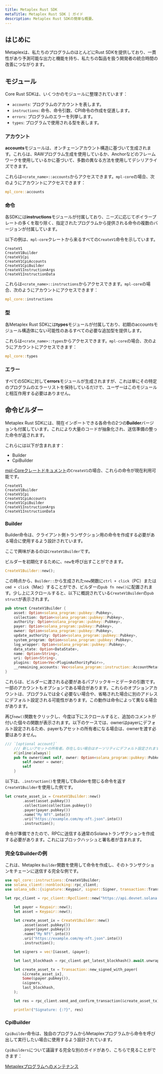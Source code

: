 ```yaml
---
title: Metaplex Rust SDK
metaTitle: Metaplex Rust SDK | ガイド
description: Metaplex Rust SDKの簡単な概要。
---
```


## はじめに

Metaplexは、私たちのプログラムのほとんどにRust SDKを提供しており、一貫性があり予測可能な出力と機能を持ち、私たちの製品を扱う開発者の統合時間の改善につながります。

## モジュール

Core Rust SDKは、いくつかのモジュールに整理されています：

- `accounts`: プログラムのアカウントを表します。
- `instructions`: 命令、命令引数、CPI命令の作成を促進します。
- `errors`: プログラムのエラーを列挙します。
- `types`: プログラムで使用される型を表します。

### アカウント

**accounts**モジュールは、オンチェーンアカウント構造に基づいて生成されます。これらは、RAWプログラム生成を使用しているか、Anchorなどのフレームワークを使用しているかに基づいて、多数の異なる方法を使用してデシリアライズできます。

これらは`<crate_name>::accounts`からアクセスできます。`mpl-core`の場合、次のようにアカウントにアクセスできます：

```rust
mpl_core::accounts
```

### 命令

各SDKには**instructions**モジュールが付属しており、ニーズに応じてボイラープレートの多くを取り除く、指定されたプログラムから提供される命令の複数のバージョンが付属しています。

以下の例は、`mpl-core`クレートから来るすべての`CreateV1`命令を示しています。

```
CreateV1
CreateV1Builder
CreateV1Cpi
CreateV1CpiAccounts
CreateV1CpiBuilder
CreateV1InstructionArgs
CreateV1InstructionData
```

これらは`<crate_name>::instructions`からアクセスできます。`mpl-core`の場合、次のようにアカウントにアクセスできます：

```rust
mpl_core::instructions
```

### 型

各Metaplex Rust SDKには**types**モジュールが付属しており、初期のaccountsモジュール構造体にない可能性のあるすべての必要な追加型を提供します。

これらは`<crate_name>::types`からアクセスできます。`mpl-core`の場合、次のようにアカウントにアクセスできます：

```rust
mpl_core::types
```

### エラー

すべてのSDKに対して**errors**モジュールが生成されますが、これは単にその特定のプログラムのエラーリストを保持しているだけで、ユーザーはこのモジュールと相互作用する必要はありません。

## 命令ビルダー

Metaplex Rust SDKには、現在インポートできる各命令の2つの**Builder**バージョンも付属しています。これにより大量のコードが抽象化され、送信準備の整った命令が返されます。

これらには以下が含まれます：

- Builder
- CpiBuilder

[mpl-Coreクレートドキュメント](https://docs.rs/mpl-core/0.7.0/mpl_core/instructions/index.html)の`CreateV1`の場合、これらの命令が現在利用可能です。

```
CreateV1
CreateV1Builder
CreateV1Cpi
CreateV1CpiAccounts
CreateV1CpiBuilder
CreateV1InstructionArgs
CreateV1InstructionData
```

### Builder

Builder命令は、クライアント側トランザクション用の命令を作成する必要がある場合に使用するよう設計されています。

ここで興味があるのは`CreateV1Builder`です。

ビルダーを初期化するために、`new`を呼び出すことができます。

```rust
CreateV1Builder::new();
```

この時点から、`Builder::`から生成された`new`関数に`ctrl + click`（PC）または`cmd + click`（Mac）することができ、ビルダーの`pub fn new()`に配置されます。少し上にスクロールすると、以下に概説されている`CreateV1Builder`の`pub struct`が表示されます。

```rust
pub struct CreateV1Builder {
    asset: Option<solana_program::pubkey::Pubkey>,
    collection: Option<solana_program::pubkey::Pubkey>,
    authority: Option<solana_program::pubkey::Pubkey>,
    payer: Option<solana_program::pubkey::Pubkey>,
    owner: Option<solana_program::pubkey::Pubkey>,
    update_authority: Option<solana_program::pubkey::Pubkey>,
    system_program: Option<solana_program::pubkey::Pubkey>,
    log_wrapper: Option<solana_program::pubkey::Pubkey>,
    data_state: Option<DataState>,
    name: Option<String>,
    uri: Option<String>,
    plugins: Option<Vec<PluginAuthorityPair>>,
    __remaining_accounts: Vec<solana_program::instruction::AccountMeta>,
}
```

これらは、ビルダーに渡される必要があるパブリックキーとデータの引数です。一部のアカウントもオプションである場合があります。これらのオプションアカウントは、プログラムでは全く必要ない場合や、省略された場合に別のアドレスにデフォルト設定される可能性があります。この動作は命令によって異なる場合があります。

再び`new()`関数をクリックし、今度は下にスクロールすると、追加のコメントが付いた個々の関数が表示されます。以下のケースでは、ownerはpayerにデフォルト設定されるため、payerもアセットの所有者になる場合は、ownerを渡す必要はありません。

```rust
/// `[optional account]`
    /// 新しいアセットの所有者。存在しない場合はオーソリティにデフォルト設定されます。
    #[inline(always)]
    pub fn owner(&mut self, owner: Option<solana_program::pubkey::Pubkey>) -> &mut Self {
        self.owner = owner;
        self
    }
```

以下は、`.instruction()`を使用してBuilderを閉じる命令を返す`CreateV1Builder`を使用した例です。

```rust
let create_asset_ix = CreateV1Builder::new()
        .asset(asset.pubkey())
        .collection(collection.pubkey())
        .payer(payer.pubkey())
        .name("My Nft".into())
        .uri("https://example.com/my-nft.json".into())
        .instruction();
```

命令が準備できたので、RPCに送信する通常のSolanaトランザクションを作成する必要があります。これにはブロックハッシュと署名者が含まれます。

### 完全なBuilderの例

これは、Metaplex `Builder`関数を使用して命令を作成し、そのトランザクションをチェーンに送信する完全な例です。

```rust
use mpl_core::instructions::CreateV1Builder;
use solana_client::nonblocking::rpc_client;
use solana_sdk::{signature::Keypair, signer::Signer, transaction::Transaction};

let rpc_client = rpc_client::RpcClient::new("https://api.devnet.solana.com".to_string());

    let payer = Keypair::new();
    let asset = Keypair::new();

    let create_asset_ix = CreateV1Builder::new()
        .asset(asset.pubkey())
        .payer(payer.pubkey())
        .name("My Nft".into())
        .uri("https://example.com/my-nft.json".into())
        .instruction();

    let signers = vec![&asset, &payer];

    let last_blockhash = rpc_client.get_latest_blockhash().await.unwrap();

    let create_asset_tx = Transaction::new_signed_with_payer(
        &[create_asset_ix],
        Some(&payer.pubkey()),
        &signers,
        last_blockhash,
    );

    let res = rpc_client.send_and_confirm_transaction(&create_asset_tx).await.unwrap();

    println!("Signature: {:?}", res)
```

### CpiBuilder

`CpiBuilder`命令は、独自のプログラムからMetaplexプログラムから命令を呼び出して実行したい場合に使用するよう設計されています。

`CpiBuilders`について議論する完全な別のガイドがあり、こちらで見ることができます：

[Metaplexプログラムへのメンテナンス](/guides/rust/how-to-cpi-into-a-metaplex-program)